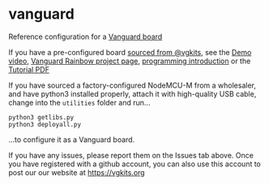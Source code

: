 # vanguard
Reference configuration for a [Vanguard board](https://vgkits.org/blog/projects/vanguard/)

If you have a pre-configured board [sourced from @vgkits](https://vgkits.co.uk), see the [Demo video](https://vgkits.org/blog/2018/05/08/introductory-video-tutorial/), [Vanguard Rainbow project page](https://vgkits.org/blog/projects/rainbow/), [programming introduction](https://vgkits.org/blog/hellorainbow/) or the [Tutorial PDF](https://vgkits.co.uk/rainbow/tutorial.pdf) 

If you have sourced a factory-configured NodeMCU-M from a wholesaler, and have python3 installed properly, attach it with high-quality USB cable, change into the `utilities` folder and run...

```
python3 getlibs.py
python3 deployall.py
```

...to configure it as a Vanguard board. 

If you have any issues, please report them on the Issues tab above. Once you have registered with a github account, you can also use this account to post our our website at https://vgkits.org

